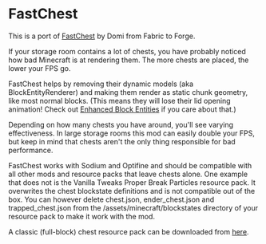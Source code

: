 # FastChest

This is a port of [FastChest](https://github.com/FakeDomi/FastChest) by Domi from Fabric to Forge.

If your storage room contains a lot of chests, you have probably noticed how bad Minecraft is at rendering them. The more chests are placed, the lower your FPS go.

FastChest helps by removing their dynamic models (aka BlockEntityRenderer) and making them render as static chunk geometry, like most normal blocks. (This means they will lose their lid opening animation! Check out [Enhanced Block Entities](https://modrinth.com/mod/ebe) if you care about that.)

Depending on how many chests you have around, you'll see varying effectiveness. In large storage rooms this mod can easily double your FPS, but keep in mind that chests aren't the only thing responsible for bad performance.

FastChest works with Sodium and Optifine and should be compatible with all other mods and resource packs that leave chests alone. One example that does not is the Vanilla Tweaks Proper Break Particles resource pack. It overwrites the chest blockstate definitions and is not compatible out of the box. You can however delete chest.json, ender_chest.json and trapped_chest.json from the /assets/minecraft/blockstates directory of your resource pack to make it work with the mod.

A classic (full-block) chest resource pack can be downloaded from [here](https://up.domi.re/pa1f7rxa).
